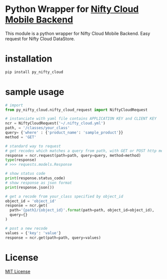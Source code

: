 # Python Wrapper for [Nifty Cloud Mobile Backend](http://mb.cloud.nifty.com/)

This module is a python wrapper for Nifty Cloud Mobile Backend.
Easy request for Nifty Cloud DataStore.

# installation

```sh
pip install py_nifty_cloud
```

# sample usage

```py
# import 
from py_nifty_cloud.nifty_cloud_request import NiftyCloudRequest

# instanciate with yaml file contains APPLICATION KEY and CLIENT KEY
ncr = NiftyCloudRequest('~/.nifty_cloud.yml')
path, = '/classes/your_class'
query= {'where' : {'product_name': 'sample_product'}}
method = 'GET'

# standard way to request 
# get recodes which matches a query from path, with GET or POST http method
response = ncr.request(path=path, query=query, method=method)
type(response)
# >>> requests.models.Response

# show status code 
print(response.status_code)
# show response as json format
print(response.json())

# get a recode from your_class specified by object_id
object_id = 'object_id'
response = ncr.get(
  path='{path}/{object_id}'.format(path=path, object_id=object_id), 
  query={}
)

# post a new recode
values = {'key': 'value'}
response = ncr.get(path=path, query=values)
```


# License

[MIT License](http://petitviolet.mit-license.org/)
